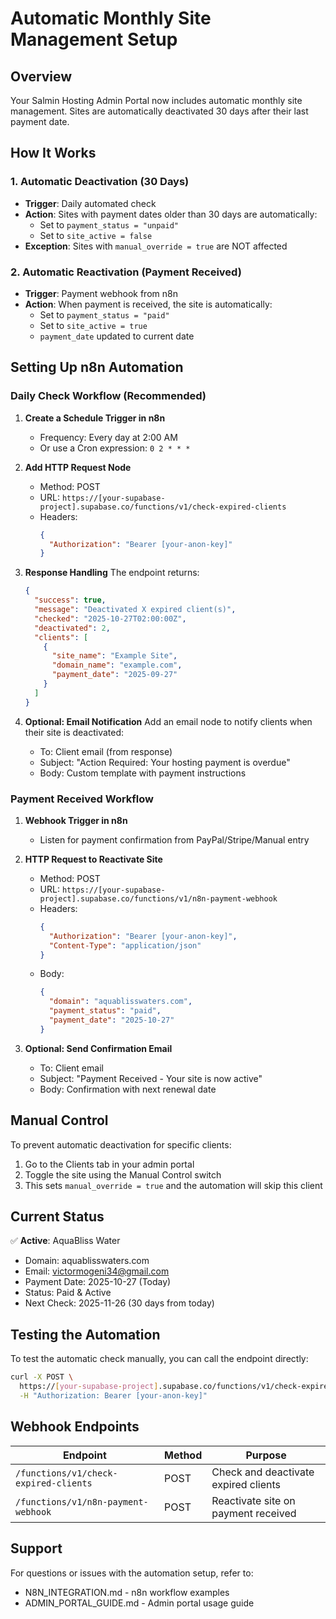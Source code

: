 # Automatic Monthly Site Management Setup

## Overview
Your Salmin Hosting Admin Portal now includes automatic monthly site management. Sites are automatically deactivated 30 days after their last payment date.

## How It Works

### 1. Automatic Deactivation (30 Days)
- **Trigger**: Daily automated check
- **Action**: Sites with payment dates older than 30 days are automatically:
  - Set to `payment_status = "unpaid"`
  - Set to `site_active = false`
- **Exception**: Sites with `manual_override = true` are NOT affected

### 2. Automatic Reactivation (Payment Received)
- **Trigger**: Payment webhook from n8n
- **Action**: When payment is received, the site is automatically:
  - Set to `payment_status = "paid"`
  - Set to `site_active = true`
  - `payment_date` updated to current date

## Setting Up n8n Automation

### Daily Check Workflow (Recommended)

1. **Create a Schedule Trigger in n8n**
   - Frequency: Every day at 2:00 AM
   - Or use a Cron expression: `0 2 * * *`

2. **Add HTTP Request Node**
   - Method: POST
   - URL: `https://[your-supabase-project].supabase.co/functions/v1/check-expired-clients`
   - Headers:
     ```json
     {
       "Authorization": "Bearer [your-anon-key]"
     }
     ```

3. **Response Handling**
   The endpoint returns:
   ```json
   {
     "success": true,
     "message": "Deactivated X expired client(s)",
     "checked": "2025-10-27T02:00:00Z",
     "deactivated": 2,
     "clients": [
       {
         "site_name": "Example Site",
         "domain_name": "example.com",
         "payment_date": "2025-09-27"
       }
     ]
   }
   ```

4. **Optional: Email Notification**
   Add an email node to notify clients when their site is deactivated:
   - To: Client email (from response)
   - Subject: "Action Required: Your hosting payment is overdue"
   - Body: Custom template with payment instructions

### Payment Received Workflow

1. **Webhook Trigger in n8n**
   - Listen for payment confirmation from PayPal/Stripe/Manual entry

2. **HTTP Request to Reactivate Site**
   - Method: POST
   - URL: `https://[your-supabase-project].supabase.co/functions/v1/n8n-payment-webhook`
   - Headers:
     ```json
     {
       "Authorization": "Bearer [your-anon-key]",
       "Content-Type": "application/json"
     }
     ```
   - Body:
     ```json
     {
       "domain": "aquablisswaters.com",
       "payment_status": "paid",
       "payment_date": "2025-10-27"
     }
     ```

3. **Optional: Send Confirmation Email**
   - To: Client email
   - Subject: "Payment Received - Your site is now active"
   - Body: Confirmation with next renewal date

## Manual Control

To prevent automatic deactivation for specific clients:

1. Go to the Clients tab in your admin portal
2. Toggle the site using the Manual Control switch
3. This sets `manual_override = true` and the automation will skip this client

## Current Status

✅ **Active**: AquaBliss Water
- Domain: aquablisswaters.com
- Email: victormogeni34@gmail.com
- Payment Date: 2025-10-27 (Today)
- Status: Paid & Active
- Next Check: 2025-11-26 (30 days from today)

## Testing the Automation

To test the automatic check manually, you can call the endpoint directly:

```bash
curl -X POST \
  https://[your-supabase-project].supabase.co/functions/v1/check-expired-clients \
  -H "Authorization: Bearer [your-anon-key]"
```

## Webhook Endpoints

| Endpoint | Method | Purpose |
|----------|--------|---------|
| `/functions/v1/check-expired-clients` | POST | Check and deactivate expired clients |
| `/functions/v1/n8n-payment-webhook` | POST | Reactivate site on payment received |

## Support

For questions or issues with the automation setup, refer to:
- N8N_INTEGRATION.md - n8n workflow examples
- ADMIN_PORTAL_GUIDE.md - Admin portal usage guide
